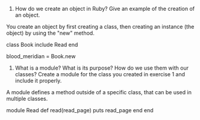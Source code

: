 1. How do we create an object in Ruby? Give an example of the creation of an object.

You create an object by first creating a class, then creating an instance (the object) by using the "new" method.

class Book
  include Read
end

blood_meridian = Book.new

1. What is a module? What is its purpose? How do we use them with our classes? Create a module for the class you created in exercise 1 and include it properly.

A module defines a method outside of a specific class, that can be used in multiple classes.

module Read
  def read(read_page)
    puts read_page
  end
end
